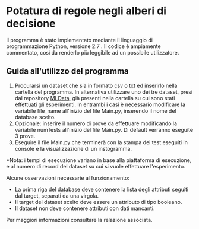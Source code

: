 # Potatura di regole negli alberi di decisione

Il programma è stato implementato mediante il linguaggio di programmazione Python, versione 2.7 .
Il codice è ampiamente commentato, così da renderlo più leggibile ad un possibile utilizzatore.

## Guida all'utilizzo del programma
1. Procurarsi un dataset che sia in formato csv o txt ed inserirlo nella cartella del programma. In alternativa utilizzare uno dei tre dataset, presi dal repository [MLData](http://http://mldata.org/), già presenti nella cartella su cui sono stati effettuati gli esperimenti. In entrambi i casi è necessario modificare la variabile file_name all'inizio del file Main.py, inserendo il nome del database scelto.
2. Opzionale: inserire il numero di prove da effettuare modificando la variabile numTests all'inizio del file Main.py. Di default verranno eseguite 3 prove.
3. Eseguire il file Main.py che terminerà con la stampa dei test eseguiti in console e la visualizzazione di un instogramma.

*Nota: i tempi di esecuzione variano in base alla piattaforma di esecuzione, e al numero di record del dataset su cui si vuole effettuare l'esperimento.

Alcune osservazioni necessarie al funzionamento:
+ La prima riga del database deve contenere la lista degli attributi seguiti dal target, separati da una virgola.
+ Il target del dataset scelto deve essere un attributo di tipo booleano.
+ Il dataset non deve contenere attributi con dati mancanti.

Per maggiori informazioni consultare la relazione associata.
